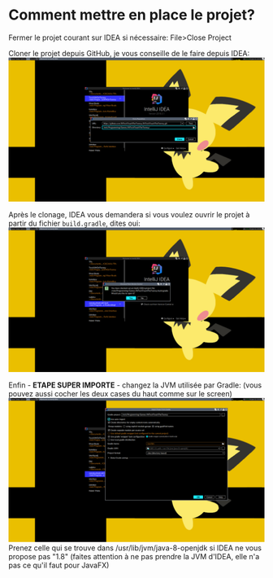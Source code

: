 [Git]: https://github.com/INTechTeachTheTeensy/INTechTeachTheTeensy/raw/master/setup/Git.png
[Gradle]: https://github.com/INTechTeachTheTeensy/INTechTeachTheTeensy/raw/master/setup/Gradle.png
[Open]: https://github.com/INTechTeachTheTeensy/INTechTeachTheTeensy/raw/master/setup/Open.png

Comment mettre en place le projet?
=====
Fermer le projet courant sur IDEA si nécessaire: File>Close Project

Cloner le projet depuis GitHub, je vous conseille de le faire depuis IDEA:
![Clonage][Git]

Après le clonage, IDEA vous demandera si vous voulez ouvrir le projet à partir du fichier `build.gradle`, dites oui:
![Ouverture][Open]

Enfin - **ETAPE SUPER IMPORTE** - changez la JVM utilisée par Gradle:
(vous pouvez aussi cocher les deux cases du haut comme sur le screen)
![JDK Gradle][Gradle]
Prenez celle qui se trouve dans /usr/lib/jvm/java-8-openjdk si IDEA ne vous propose pas "1.8" (faites attention à ne pas prendre la JVM d'IDEA, elle n'a pas ce qu'il faut pour JavaFX)